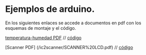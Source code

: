 # Ejemplos de arduino.  

En los siguientes enlaces se accede a documentos en pdf con los esquemas de montaje y el código.

[temperatura-humedad PDF](/temperatrura-lcd/Sensor_temperatura_humedad_DHT11.pdf) // [código](/temperatrura-lcd/temperatrura-lcd.ino)


[Scanner PDF] (/ic2scanner/SCANNER%20LCD.pdf) // [código](/ic2scanner/ic2scanner.ino)


